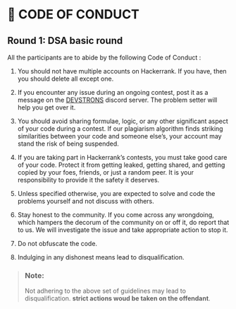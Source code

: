 # 📰 CODE OF CONDUCT
   
<!-- 
! Joshith, make all these points as numbered lists
 -->

## Round 1: DSA basic round 
All the participants are to abide by the following Code of Conduct : 
 1. You should not have multiple accounts on Hackerrank. If you have, then you should delete all except one.

 2. If you encounter any issue during an ongoing contest, post it as a message on the [DEVSTRONS](https://discord.com/invite/MVujzTBqed) discord server. The problem setter will help you get over it.
 
 3. You should avoid sharing formulae, logic, or any other significant aspect of your code during a contest. If our plagiarism algorithm finds striking similarities between your code and someone else’s, your account may stand the risk of being suspended.
 
 4. If you are taking part in Hackerrank’s contests, you must take good care of your code. Protect it from getting leaked, getting shared, and getting copied by your foes, friends, or just a random peer. It is your responsibility to provide it the safety it deserves.
 
 5. Unless specified otherwise, you are expected to solve and code the problems yourself and not discuss with others.
 
 6. Stay honest to the community. If you come across any wrongdoing, which hampers the decorum of the community on or off it, do report that to us. We will investigate the issue and take appropriate action to stop it.
 
 7. Do not obfuscate the code.
 
 8. Indulging in any dishonest means lead to disqualification.


> ### Note: 
> Not adhering to the above set of guidelines may lead to disqualification.
> **strict actions woud be taken on the offendant**.
 